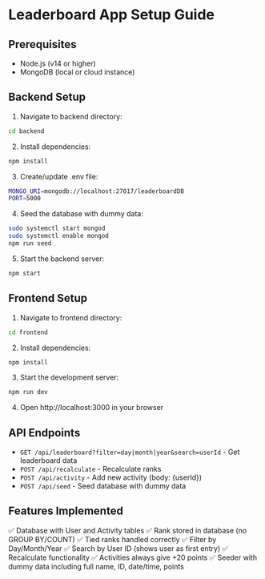 # Leaderboard App Setup Guide

## Prerequisites
- Node.js (v14 or higher)
- MongoDB (local or cloud instance)

## Backend Setup

1. Navigate to backend directory:
```bash
cd backend
```

2. Install dependencies:
```bash
npm install
```

3. Create/update .env file:
```bash
MONGO_URI=mongodb://localhost:27017/leaderboardDB
PORT=5000
```

4. Seed the database with dummy data:
```bash
sudo systemctl start mongod
sudo systemctl enable mongod
npm run seed
```

5. Start the backend server:
```bash
npm start
```

## Frontend Setup

1. Navigate to frontend directory:
```bash
cd frontend
```

2. Install dependencies:
```bash
npm install
```

3. Start the development server:
```bash
npm run dev
```

4. Open http://localhost:3000 in your browser

## API Endpoints

- `GET /api/leaderboard?filter=day|month|year&search=userId` - Get leaderboard data
- `POST /api/recalculate` - Recalculate ranks
- `POST /api/activity` - Add new activity (body: {userId})
- `POST /api/seed` - Seed database with dummy data

## Features Implemented

✅ Database with User and Activity tables
✅ Rank stored in database (no GROUP BY/COUNT)
✅ Tied ranks handled correctly
✅ Filter by Day/Month/Year
✅ Search by User ID (shows user as first entry)
✅ Recalculate functionality
✅ Activities always give +20 points
✅ Seeder with dummy data including full name, ID, date/time, points